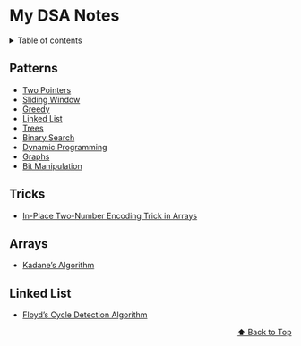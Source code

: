 <div id="top"></div>

# My DSA Notes

<details>
<summary>Table of contents</summary>

- [Patterns](#patterns)
-   [Tricks](#tricks)
-   [Arrays](#arrays)
-   [Linked List]

</details>

## Patterns
  - [Two Pointers](./Patterns/README.md#1-two-pointers)  
  - [Sliding Window](./Patterns/README.md#2-sliding-window)  
  - [Greedy](./Patterns/README.md#3-greedy)  
  - [Linked List](./Patterns/README.md#4-linked-list)  
  - [Trees](./Patterns/README.md#5-trees)  
  - [Binary Search](./Patterns/README.md#6-binary-search)  
  - [Dynamic Programming](./Patterns/README.md#7-dynamic-programming)  
  - [Graphs](./Patterns/README.md#8-graphs)  
  - [Bit Manipulation](./Patterns/README.md#9-bit-manipulation)

## Tricks
  - [In-Place Two-Number Encoding Trick in Arrays](./Tricks/README.md#in-place-two-number-encoding-trick-in-arrays)

## Arrays
  - [Kadane’s Algorithm](./Arrays/README.md#kadanes-algorithm)

## Linked List
  - [Floyd’s Cycle Detection Algorithm](./Linked%20List/README.md#floyd's-cycle-detection-algorithm)

<p align="right"><a href="#top">⬆️ Back to Top</a></p>
